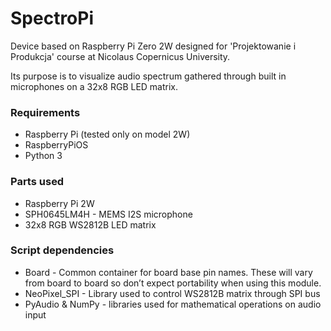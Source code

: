# SpectroPi

Device based on Raspberry Pi Zero 2W designed for 'Projektowanie i Produkcja' course at Nicolaus Copernicus University.

Its purpose is to visualize audio spectrum gathered through built in microphones on a 32x8 RGB LED matrix. 


### Requirements

- Raspberry Pi (tested only on model 2W)
- RaspberryPiOS
- Python 3

### Parts used

- Raspberry Pi 2W
- SPH0645LM4H - MEMS I2S microphone
- 32x8 RGB WS2812B LED matrix 


### Script dependencies

- Board - Common container for board base pin names. These will vary from board to board so don’t expect portability when using this module.
- NeoPixel_SPI - Library used to control WS2812B matrix through SPI bus
- PyAudio & NumPy - libraries used for mathematical operations on audio input